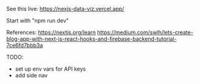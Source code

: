 See this live: https://nexjs-data-viz.vercel.app/

Start with "npm run dev"

References:
https://nextjs.org/learn
https://medium.com/swlh/lets-create-blog-app-with-next-js-react-hooks-and-firebase-backend-tutorial-7ce6fd7bbb3a

TODO:
- set up env vars for API keys
- add side nav

